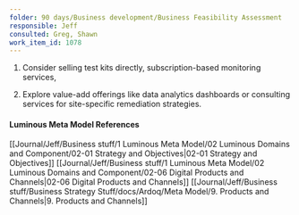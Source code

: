 ```yaml
---
folder: 90 days/Business development/Business Feasibility Assessment
responsible: Jeff
consulted: Greg, Shawn
work_item_id: 1078
---
```

1. Consider selling test kits directly, subscription-based monitoring services, 
 
2. Explore value-add offerings like data analytics dashboards or consulting services for site-specific remediation strategies.


#### Luminous Meta Model References

[[Journal/Jeff/Business stuff/1 Luminous Meta Model/02 Luminous Domains and Component/02-01 Strategy and Objectives|02-01 Strategy and Objectives]]
[[Journal/Jeff/Business stuff/1 Luminous Meta Model/02 Luminous Domains and Component/02-06 Digital Products and Channels|02-06 Digital Products and Channels]]
[[Journal/Jeff/Business stuff/Business Strategy Stuff/docs/Ardoq/Meta Model/9. Products and Channels|9. Products and Channels]]

